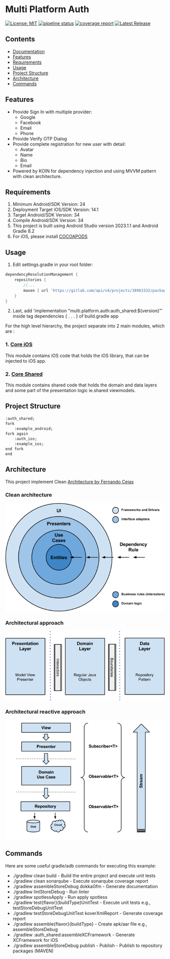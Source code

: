 # Multi Platform Auth

[![License: MIT](https://img.shields.io/badge/License-MIT-yellow.svg)](https://opensource.org/licenses/MIT) [![pipeline status](https://gitlab.com/kotlin-multiplatform-mobile/auth/badges/main/pipeline.svg)](https://gitlab.com/kotlin-multiplatform-mobile/auth/-/commits/main) [![coverage report](https://gitlab.com/kotlin-multiplatform-mobile/auth/badges/main/coverage.svg)](https://gitlab.com/kotlin-multiplatform-mobile/auth/-/commits/main) [![Latest Release](https://gitlab.com/kotlin-multiplatform-mobile/auth/-/badges/release.svg)](https://gitlab.com/kotlin-multiplatform-mobile/auth/-/releases)

## Contents

- [Documentation](https://gitlab.com/tossaro/kotlin-multi-platform-auth/tree/main/docs)
- [Features](#features)
- [Requirements](#requirements)
- [Usage](#usage)
- [Project Structure](#project-structure)
- [Architecture](#architecture)
- [Commands](#commands)

## Features

- Provide Sign In with multiple provider:
    - Google
    - Facebook
    - Email
    - Phone
- Provide Verify OTP Dialog
- Provide complete registration for new user with detail:
    - Avatar
    - Name
    - Bio
    - Email
- Powered by KOIN for dependency injection and using MVVM pattern with clean architecture.

## Requirements

1. Minimum Android/SDK Version: 24
2. Deployment Target iOS/SDK Version: 14.1
3. Target Android/SDK Version: 34
4. Compile Android/SDK Version: 34
5. This project is built using Android Studio version 2023.1.1 and Android Gradle 8.2
6. For iOS, please install [COCOAPODS](https://cocoapods.org/)

## Usage

1. Edit settings.gradle in your root folder:

```groovy
dependencyResolutionManagement {
    repositories {
        //...
        maven { url 'https://gitlab.com/api/v4/projects/38961532/packages/maven' }
    }
}
```

2. Last, add 'implementation "multi.platform.auth:auth_shared:${version}"' inside tag
   dependencies { . . . } of build.gradle app

For the high level hierarchy, the project separate into 2 main modules, which are :

### 1. [Core iOS](https://gitlab.com/kotlin-multiplatform-mobile/auth/tree/main/core_ios)

This module contains iOS code that holds the iOS library, that can be injected to iOS app.

### 2. [Core Shared](https://gitlab.com/kotlin-multiplatform-mobile/auth/tree/main/core_shared)

This module contains shared code that holds the domain and data layers and some part of the
presentation logic ie.shared viewmodels.

## Project Structure

```plantuml
:auth_shared;
fork
    :example_android;
fork again
    :auth_ios;
    :example_ios;
end fork
end
```


## Architecture

This project implement
Clean [Architecture by Fernando Cejas](https://github.com/android10/Android-CleanArchitecture)

### Clean architecture

![Image Clean architecture](/resources/clean_architecture.png)

### Architectural approach

![Image Architectural approach](/resources/clean_architecture_layers.png)

### Architectural reactive approach

![Image Architectural reactive approach](/resources/clean_architecture_layers_details.png)

## Commands

Here are some useful gradle/adb commands for executing this example:

* ./gradlew clean build - Build the entire project and execute unit tests
* ./gradlew clean sonarqube - Execute sonarqube coverage report
* ./gradlew assembleStoreDebug dokkaGfm - Generate documentation
* ./gradlew lintStoreDebug - Run linter
* ./gradlew spotlessApply - Run apply spotless
* ./gradlew test{flavor}{buildType}UnitTest - Execute unit tests e.g., testStoreDebugUnitTest
* ./gradlew testStoreDebugUnitTest koverXmlReport - Generate coverage report
* ./gradlew assemble{flavor}{buildType} - Create apk/aar file e.g., assembleStoreDebug
* ./gradlew :auth_shared:assembleXCFramework - Generate XCFramework for iOS
* ./gradlew assembleStoreDebug publish - Publish - Publish to repository packages (MAVEN)
